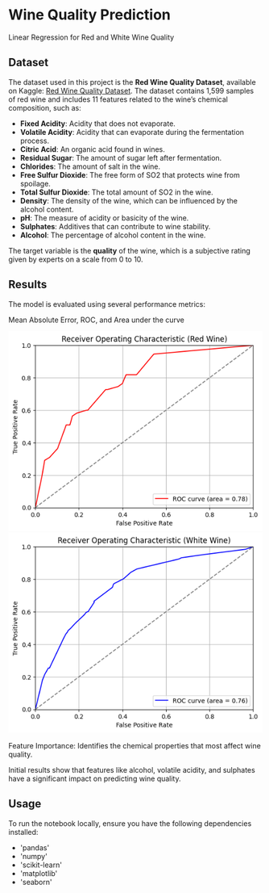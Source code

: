 # Wine Quality Prediction
Linear Regression for Red and White Wine Quality

## Dataset

The dataset used in this project is the **Red Wine Quality Dataset**, available on Kaggle: [Red Wine Quality Dataset](https://www.kaggle.com/datasets/uciml/red-wine-quality-cortez-et-al-2009). The dataset contains 1,599 samples of red wine and includes 11 features related to the wine’s chemical composition, such as:

- **Fixed Acidity**: Acidity that does not evaporate.
- **Volatile Acidity**: Acidity that can evaporate during the fermentation process.
- **Citric Acid**: An organic acid found in wines.
- **Residual Sugar**: The amount of sugar left after fermentation.
- **Chlorides**: The amount of salt in the wine.
- **Free Sulfur Dioxide**: The free form of SO2 that protects wine from spoilage.
- **Total Sulfur Dioxide**: The total amount of SO2 in the wine.
- **Density**: The density of the wine, which can be influenced by the alcohol content.
- **pH**: The measure of acidity or basicity of the wine.
- **Sulphates**: Additives that can contribute to wine stability.
- **Alcohol**: The percentage of alcohol content in the wine.

The target variable is the **quality** of the wine, which is a subjective rating given by experts on a scale from 0 to 10.


## Results
The model is evaluated using several performance metrics:

Mean Absolute Error, ROC, and Area under the curve

![picture](/image/red-roc.png)
![picture](/image/white-roc.png)

Feature Importance: Identifies the chemical properties that most affect wine quality.

Initial results show that features like alcohol, volatile acidity, and sulphates have a significant impact on predicting wine quality.

## Usage
To run the notebook locally, ensure you have the following dependencies installed:

- 'pandas'
- 'numpy'
- 'scikit-learn'
- 'matplotlib'
- 'seaborn'
